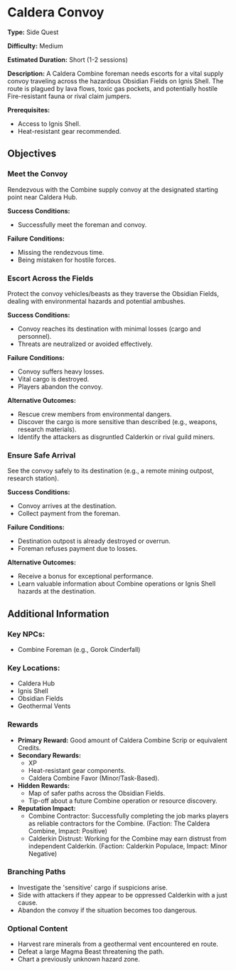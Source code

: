 
# Caldera Convoy

**Type:** Side Quest

**Difficulty:** Medium

**Estimated Duration:** Short (1-2 sessions)

**Description:** A Caldera Combine foreman needs escorts for a vital supply convoy traveling across the hazardous Obsidian Fields on Ignis Shell. The route is plagued by lava flows, toxic gas pockets, and potentially hostile Fire-resistant fauna or rival claim jumpers.

**Prerequisites:**
- Access to Ignis Shell.
- Heat-resistant gear recommended.

## Objectives

### Meet the Convoy

Rendezvous with the Combine supply convoy at the designated starting point near Caldera Hub.

**Success Conditions:**
- Successfully meet the foreman and convoy.

**Failure Conditions:**
- Missing the rendezvous time.
- Being mistaken for hostile forces.

### Escort Across the Fields

Protect the convoy vehicles/beasts as they traverse the Obsidian Fields, dealing with environmental hazards and potential ambushes.

**Success Conditions:**
- Convoy reaches its destination with minimal losses (cargo and personnel).
- Threats are neutralized or avoided effectively.

**Failure Conditions:**
- Convoy suffers heavy losses.
- Vital cargo is destroyed.
- Players abandon the convoy.

**Alternative Outcomes:**
- Rescue crew members from environmental dangers.
- Discover the cargo is more sensitive than described (e.g., weapons, research materials).
- Identify the attackers as disgruntled Calderkin or rival guild miners.

### Ensure Safe Arrival

See the convoy safely to its destination (e.g., a remote mining outpost, research station).

**Success Conditions:**
- Convoy arrives at the destination.
- Collect payment from the foreman.

**Failure Conditions:**
- Destination outpost is already destroyed or overrun.
- Foreman refuses payment due to losses.

**Alternative Outcomes:**
- Receive a bonus for exceptional performance.
- Learn valuable information about Combine operations or Ignis Shell hazards at the destination.

## Additional Information

### Key NPCs:
- Combine Foreman (e.g., Gorok Cinderfall)

### Key Locations:
- Caldera Hub
- Ignis Shell
- Obsidian Fields
- Geothermal Vents

### Rewards
- **Primary Reward:** Good amount of Caldera Combine Scrip or equivalent Credits.
- **Secondary Rewards:**
  - XP
  - Heat-resistant gear components.
  - Caldera Combine Favor (Minor/Task-Based).
- **Hidden Rewards:**
  - Map of safer paths across the Obsidian Fields.
  - Tip-off about a future Combine operation or resource discovery.
- **Reputation Impact:**
  - Combine Contractor: Successfully completing the job marks players as reliable contractors for the Combine. (Faction: The Caldera Combine, Impact: Positive)
  - Calderkin Distrust: Working for the Combine may earn distrust from independent Calderkin. (Faction: Calderkin Populace, Impact: Minor Negative)

### Branching Paths
- Investigate the 'sensitive' cargo if suspicions arise.
- Side with attackers if they appear to be oppressed Calderkin with a just cause.
- Abandon the convoy if the situation becomes too dangerous.

### Optional Content
- Harvest rare minerals from a geothermal vent encountered en route.
- Defeat a large Magma Beast threatening the path.
- Chart a previously unknown hazard zone.